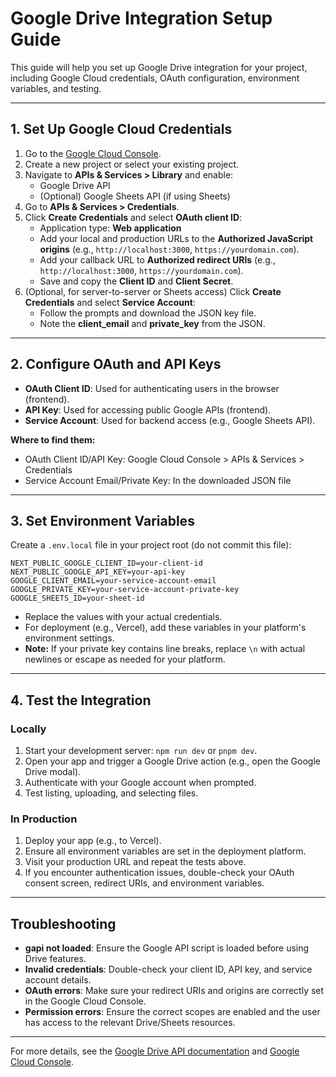 # Google Drive Integration Setup Guide

This guide will help you set up Google Drive integration for your project, including Google Cloud credentials, OAuth configuration, environment variables, and testing.

---

## 1. Set Up Google Cloud Credentials

1. Go to the [Google Cloud Console](https://console.cloud.google.com/).
2. Create a new project or select your existing project.
3. Navigate to **APIs & Services > Library** and enable:
   - Google Drive API
   - (Optional) Google Sheets API (if using Sheets)
4. Go to **APIs & Services > Credentials**.
5. Click **Create Credentials** and select **OAuth client ID**:
   - Application type: **Web application**
   - Add your local and production URLs to the **Authorized JavaScript origins** (e.g., `http://localhost:3000`, `https://yourdomain.com`).
   - Add your callback URL to **Authorized redirect URIs** (e.g., `http://localhost:3000`, `https://yourdomain.com`).
   - Save and copy the **Client ID** and **Client Secret**.
6. (Optional, for server-to-server or Sheets access) Click **Create Credentials** and select **Service Account**:
   - Follow the prompts and download the JSON key file.
   - Note the **client_email** and **private_key** from the JSON.

---

## 2. Configure OAuth and API Keys

- **OAuth Client ID**: Used for authenticating users in the browser (frontend).
- **API Key**: Used for accessing public Google APIs (frontend).
- **Service Account**: Used for backend access (e.g., Google Sheets API).

**Where to find them:**
- OAuth Client ID/API Key: Google Cloud Console > APIs & Services > Credentials
- Service Account Email/Private Key: In the downloaded JSON file

---

## 3. Set Environment Variables

Create a `.env.local` file in your project root (do not commit this file):

```
NEXT_PUBLIC_GOOGLE_CLIENT_ID=your-client-id
NEXT_PUBLIC_GOOGLE_API_KEY=your-api-key
GOOGLE_CLIENT_EMAIL=your-service-account-email
GOOGLE_PRIVATE_KEY=your-service-account-private-key
GOOGLE_SHEETS_ID=your-sheet-id
```

- Replace the values with your actual credentials.
- For deployment (e.g., Vercel), add these variables in your platform's environment settings.
- **Note:** If your private key contains line breaks, replace `\n` with actual newlines or escape as needed for your platform.

---

## 4. Test the Integration

### Locally
1. Start your development server: `npm run dev` or `pnpm dev`.
2. Open your app and trigger a Google Drive action (e.g., open the Google Drive modal).
3. Authenticate with your Google account when prompted.
4. Test listing, uploading, and selecting files.

### In Production
1. Deploy your app (e.g., to Vercel).
2. Ensure all environment variables are set in the deployment platform.
3. Visit your production URL and repeat the tests above.
4. If you encounter authentication issues, double-check your OAuth consent screen, redirect URIs, and environment variables.

---

## Troubleshooting
- **gapi not loaded**: Ensure the Google API script is loaded before using Drive features.
- **Invalid credentials**: Double-check your client ID, API key, and service account details.
- **OAuth errors**: Make sure your redirect URIs and origins are correctly set in the Google Cloud Console.
- **Permission errors**: Ensure the correct scopes are enabled and the user has access to the relevant Drive/Sheets resources.

---

For more details, see the [Google Drive API documentation](https://developers.google.com/drive/api/v3/about-auth) and [Google Cloud Console](https://console.cloud.google.com/). 